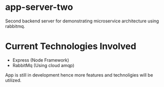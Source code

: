 # app-server-two

Second backend server for demonstrating microservice architecture using rabbitmq.

# Current Technologies Involved

- Express (Node Framework)
- RabbitMq (Using cloud amqp)

App is still in development hence more features and technoligies will be utilized.

